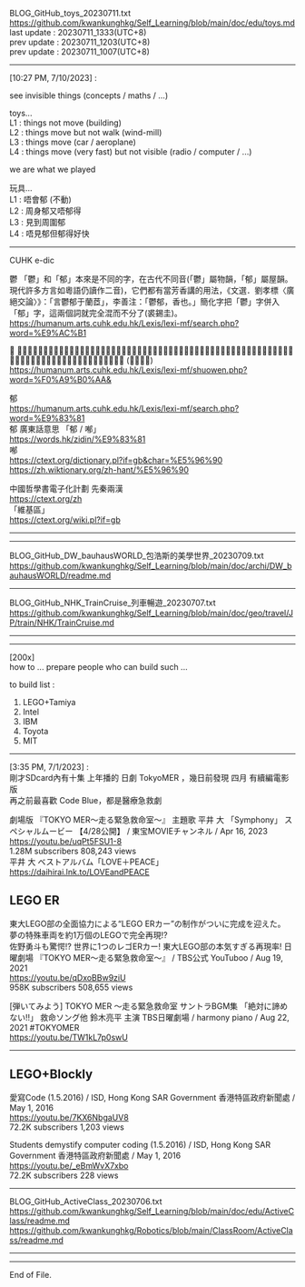   
BLOG_GitHub_toys_20230711.txt  
  https://github.com/kwankunghkg/Self_Learning/blob/main/doc/edu/toys.md  
last update : 20230711_1333(UTC+8)  
prev update : 20230711_1203(UTC+8)  
prev update : 20230711_1007(UTC+8)  
  
----  
  
[10:27 PM, 7/10/2023] :  
  
see invisible things (concepts / maths / ...)  
  
toys...  
L1 : things not move (building)  
L2 : things move but not walk (wind-mill)  
L3 : things move (car / aeroplane)  
L4 : things move (very fast) but not visible (radio / computer / ...)  
  
we are what we played  
  
玩具...   
L1 : 唔會郁 (不動)  
L2 : 周身郁又唔郁得  
L3 : 見到周圍郁  
L4 : 唔見郁但郁得好快  
  
  
  
----  
  
CUHK e-dic  
  
鬱  「鬱」和「郁」本來是不同的字，在古代不同音(「鬱」屬物韻，「郁」屬屋韻。現代許多方言如粵語仍讀作二音)，它們都有當芳香講的用法，《文選．劉孝標〈廣絕交論〉》：「言鬱郁于蘭茝」，李善注：「鬱郁，香也。」簡化字把「鬱」字併入「郁」字，這兩個詞就完全混而不分了(裘錫圭)。  
  https://humanum.arts.cuhk.edu.hk/Lexis/lexi-mf/search.php?word=%E9%AC%B1  
  
𩰪  芳艸也。十葉爲貫，百廾貫，築以煮之爲𩰪。从𦥑、冖、缶、鬯。彡，其飾也。一曰：𩰪鬯，百艸之華，遠方𩰪人所貢，芳艸合釀之以降神。𩰪，今𩰪林郡也。〔迂勿切〕 (《說文》)  
  https://humanum.arts.cuhk.edu.hk/Lexis/lexi-mf/shuowen.php?word=%F0%A9%B0%AA&  
  
郁    
  https://humanum.arts.cuhk.edu.hk/Lexis/lexi-mf/search.php?word=%E9%83%81  
郁 廣東話意思 「郁 / 喐」  
  https://words.hk/zidin/%E9%83%81  
喐    
  https://ctext.org/dictionary.pl?if=gb&char=%E5%96%90  
  https://zh.wiktionary.org/zh-hant/%E5%96%90  
    
中國哲學書電子化計劃 先秦兩漢  
  https://ctext.org/zh  
「維基區」  
  https://ctext.org/wiki.pl?if=gb  
  
  
----  
  
  
----  
  
BLOG_GitHub_DW_bauhausWORLD_包浩斯的美學世界_20230709.txt  
  https://github.com/kwankunghkg/Self_Learning/blob/main/doc/archi/DW_bauhausWORLD/readme.md  
  
----  
  
BLOG_GitHub_NHK_TrainCruise_列車暢遊_20230707.txt  
  https://github.com/kwankunghkg/Self_Learning/blob/main/doc/geo/travel/JP/train/NHK/TrainCruise.md  
  
----  
  
  
  
----  
  
[200x]  
how to ... prepare people who can build such ...  
  
to build list :  
1. LEGO+Tamiya  
2. Intel  
3. IBM  
4. Toyota  
5. MIT  
  
  
----  
  
[3:35 PM, 7/1/2023] :  
剛才SDcard內有十集 上年播的 日劇 TokyoMER ，幾日前發現 四月 有續編電影版  
再之前最喜歡 Code Blue，都是醫療急救劇  
  
  
  
劇場版 『TOKYO MER～走る緊急救命室～』 主題歌 平井 大 「Symphony」 スペシャルムービー 【4/28公開】 / 東宝MOVIEチャンネル / Apr 16, 2023  
  https://youtu.be/uqPt5FSU1-8  
1.28M subscribers 808,243 views  
	平井 大 ベストアルバム「LOVE＋PEACE」  
	  https://daihirai.lnk.to/LOVEandPEACE  
  
  
  
  
## LEGO ER  
東大LEGO部の全面協力による“LEGO ERカー”の制作がついに完成を迎えた。  
夢の特殊車両を約1万個のLEGOで完全再現!?  
佐野勇斗も驚愕!? 世界に1つのレゴERカー! 東大LEGO部の本気すぎる再現率! 日曜劇場 『TOKYO MER～走る緊急救命室～』 / TBS公式 YouTuboo / Aug 19, 2021  
https://youtu.be/qDxoBBw9ziU  
958K subscribers 508,655 views   
  
  
[弾いてみよう] TOKYO MER ～走る緊急救命室 サントラBGM集 「絶対に諦めない!!」 救命ソング他 鈴木亮平 主演 TBS日曜劇場 / harmony piano / Aug 22, 2021  #TOKYOMER  
https://youtu.be/TW1kL7p0swU    
  
  
  
----  
  
## LEGO+Blockly  
  
愛寫Code (1.5.2016) / ISD, Hong Kong SAR Government 香港特區政府新聞處 / May 1, 2016  
https://youtu.be/7KX6NbgaUV8  
72.2K subscribers 1,203 views  
  
Students demystify computer coding (1.5.2016) / ISD, Hong Kong SAR Government 香港特區政府新聞處 / May 1, 2016  
https://youtu.be/_eBmWvX7xbo  
72.2K subscribers 228 views  
  
  
----  
  
BLOG_GitHub_ActiveClass_20230706.txt  
  https://github.com/kwankunghkg/Self_Learning/blob/main/doc/edu/ActiveClass/readme.md  
  https://github.com/kwankunghkg/Robotics/blob/main/ClassRoom/ActiveClass/readme.md  
  
  
----  
  
  
  
----  
End of File.  
